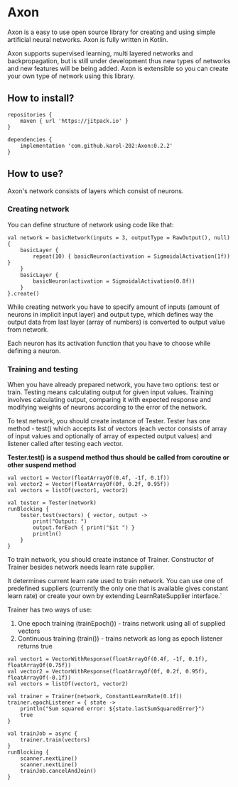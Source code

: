 # Axon
Axon is a easy to use open source library for creating and using simple artificial neural networks.
Axon is fully written in Kotlin.

Axon supports supervised learning, multi layered networks and backpropagation,
but is still under development thus new types of networks and new features will be being added.
Axon is extensible so you can create your own type of network using this library.

## How to install?
```
repositories {
    maven { url 'https://jitpack.io' }
}

dependencies {
    implementation 'com.github.karol-202:Axon:0.2.2'
}
```

## How to use?
Axon's network consists of layers which consist of neurons.

### Creating network
You can define structure of network
using code like that:
```
val network = basicNetwork(inputs = 3, outputType = RawOutput(), null) {
    basicLayer { 
        repeat(10) { basicNeuron(activation = SigmoidalActivation(1f)) }
    }
    basicLayer { 
        basicNeuron(activation = SigmoidalActivation(0.8f))
    }
}.create()
```
While creating network you have to specify amount of inputs (amount of neurons in implicit input layer)
and output type, which defines way the output data from last layer (array of numbers) is converted to
output value from network.

Each neuron has its activation function that you have to choose while defining a neuron.

### Training and testing
When you have already prepared network, you have two options: test or train.
Testing means calculating output for given input values.
Training involves calculating output, comparing it with expected response and
modifying weights of neurons according to the error of the network.

To test network, you should create instance of Tester. Tester has one method - test() which accepts
list of vectors (each vector consists of array of input values and optionally
of array of expected output values) and listener called after testing each vector.

**Tester.test() is a suspend method thus should be called from coroutine or other suspend method**
```
val vector1 = Vector(floatArrayOf(0.4f, -1f, 0.1f))
val vector2 = Vector(floatArrayOf(0f, 0.2f, 0.95f))
val vectors = listOf(vector1, vector2)

val tester = Tester(network)
runBlocking {
    tester.test(vectors) { vector, output ->
        print("Output: ")
        output.forEach { print("$it ") }
        println()
    }
}
```

To train network, you should create instance of Trainer.
Constructor of Trainer besides network needs learn rate supplier.

It determines current learn rate used to train network. You can use one of predefined
suppliers (currently the only one that is available gives constant learn rate) or create your own
by extending LearnRateSupplier interface.`

Trainer has two ways of use:
1. One epoch training (trainEpoch()) - trains network using all of supplied vectors
2. Continuous training (train()) - trains network as long as epoch listener returns true
```
val vector1 = VectorWithResponse(floatArrayOf(0.4f, -1f, 0.1f), floatArrayOf(0.75f))
val vector2 = VectorWithResponse(floatArrayOf(0f, 0.2f, 0.95f), floatArrayOf(-0.1f))
val vectors = listOf(vector1, vector2)

val trainer = Trainer(network, ConstantLearnRate(0.1f))
trainer.epochListener = { state ->
    println("Sum squared error: ${state.lastSumSquaredError}")
    true
}

val trainJob = async {
    trainer.train(vectors)
}
runBlocking {
    scanner.nextLine()
    scanner.nextLine()
    trainJob.cancelAndJoin()
}
```